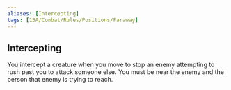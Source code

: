 ```yaml
---
aliases: [Intercepting]
tags: [13A/Combat/Rules/Positions/Faraway]
---
```


## Intercepting

You intercept a creature when you move to stop an enemy attempting to rush past you to attack someone else. You must be near the enemy and the person that enemy is trying to reach.